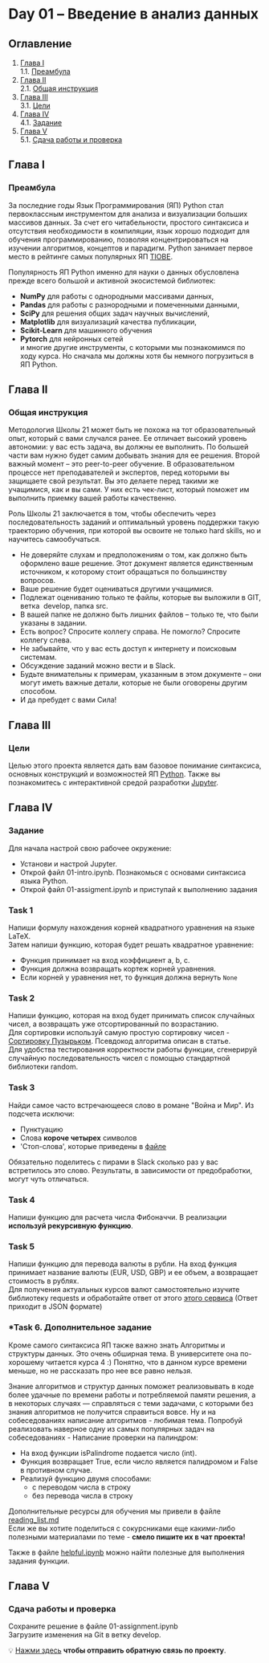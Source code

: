 # Day 01 – Введение в анализ данных
## Оглавление
1. [Глава I](#глава-i) \
    1.1. [Преамбула](#преамбула)
2. [Глава II](#глава-ii) \
    2.1. [Общая инструкция](#общая-инструкция)
3. [Глава III](#глава-iii) \
    3.1. [Цели](#цели) 
4. [Глава IV](#глава-iv) \
    4.1. [Задание](#задание)
5. [Глава V](#глава-v) \
    5.1. [Сдача работы и проверка](#сдача-работы-и-проверка)

## Глава I
### Преамбула
За последние годы Язык Программирования (ЯП) Python стал первоклассным инструментом для анализа и визуализации
больших массивов данных. За счет его читабельности, простого синтаксиса и отсутствия необходимости в компиляции,
язык хорошо подходит для обучения программированию, позволяя концентрироваться на изучении алгоритмов, концептов и парадигм.
Python занимает первое место в рейтинге самых популярных ЯП [TIOBE](https://ru.wikipedia.org/wiki/%D0%98%D0%BD%D0%B4%D0%B5%D0%BA%D1%81_TIOBE).

Популярность ЯП Python именно для науки о данных обусловлена прежде всего большой и активной экосистемой библиотек:
- **NumPy** для работы с однородными массивами данных, 
- **Pandas** для работы с разнородными и помеченными данными, 
- **SciPy** для решения общих задач научных вычислений, 
- **Matplotlib** для визуализаций качества публикации, 
- **Scikit-Learn** для машинного обучения
- **Pytorch** для нейронных сетей \
и многие другие инструменты, с которыми мы познакомимся по ходу курса. Но сначала мы должны хотя бы немного погрузиться в ЯП Python.

## Глава II
### Общая инструкция

Методология Школы 21 может быть не похожа на тот образовательный опыт, который с вами случался ранее. 
Ее отличает высокий уровень автономии: у вас есть задача, вы должны ее выполнить. 
По большей части вам нужно будет самим добывать знания для ее решения. Второй важный момент – это peer-to-peer обучение. 
В образовательном процессе нет преподавателей и экспертов, перед которыми вы защищаете свой результат. 
Вы это делаете перед такими же учащимися, как и вы сами. 
У них есть чек-лист, который поможет им выполнить приемку вашей работы качественно.

Роль Школы 21 заключается в том, чтобы обеспечить через последовательность заданий и оптимальный уровень поддержки 
такую траекторию обучения, при которой вы освоите не только hard skills, но и научитесь самообучаться.

* Не доверяйте слухам и предположениям о том, как должно быть оформлено ваше решение. Этот документ является единственным источником, к которому стоит обращаться по большинству вопросов.
* Ваше решение будет оцениваться другими учащимися.
* Подлежат оцениванию только те файлы, которые вы выложили в GIT, ветка  develop, папка src.
* В вашей папке не должно быть лишних файлов – только те, что были указаны в задании.
* Есть вопрос? Спросите коллегу справа. Не помогло? Спросите коллегу слева.
* Не забывайте, что у вас есть доступ к интернету и поисковым системам.
* Обсуждение заданий можно вести и в Slack.
* Будьте внимательны к примерам, указанным в этом документе – они могут иметь важные детали, которые не были оговорены другим способом.
* И да пребудет с вами Сила!

## Глава III
### Цели
Целью этого проекта является дать вам базовое понимание синтаксиса, основных конструкций и 
возможностей ЯП [Python](https://www.python.org/). Также вы познакомитесь с интерактивной 
средой разработки [Jupyter](https://jupyter.org/).

## Глава IV
### Задание

Для начала настрой свою рабочее окружение: 
* Установи и настрой Jupyter.
* Открой файл 01-intro.ipynb. Познакомься с основами синтаксиса языка Python.
* Открой файл 01-assigment.ipynb и приступай к выполнению задания

### Task 1
Напиши формулу нахождения корней квадратного уравнения на языке LaTeX.\
Затем напиши функцию, которая будет решать квадратное уравнение:
- Функция принимает на вход коэффициент a, b, c. 
- Функция должна возвращать кортеж корней уравнения.
- Если корней у уравнения нет, то функция должна вернуть ```None```

### Task 2
Напиши функцию, которая на вход будет принимать список случайных чисел, а возвращать уже отсортированный по возрастанию. \
Для сортировки используй самую простую сортировку чисел - [Сортировку Пузырьком](https://ru.wikipedia.org/wiki/%D0%A1%D0%BE%D1%80%D1%82%D0%B8%D1%80%D0%BE%D0%B2%D0%BA%D0%B0_%D0%BF%D1%83%D0%B7%D1%8B%D1%80%D1%8C%D0%BA%D0%BE%D0%BC). Псевдокод алгоритма описан в статье. \
Для удобства тестирования корректности работы функции, сгенерируй случайную последовательность чисел с помощью стандартной библиотеки random.

### Task 3
Найди самое часто встречающееся слово в романе "Война и Мир".
Из подсчета исключи:
- Пунктуацию
- Слова **короче четырех** символов
- 'Стоп-слова', которые приведены в [файле](materials/stop_words_russian.txt)

Обязательно поделитесь с пирами в Slack сколько раз у вас встретилось это слово. Результаты, в зависимости от предобработки, могут чуть отличаться.

### Task 4
Напиши функцию для расчета числа Фибоначчи. В реализации **используй рекурсивную функцию**.

### Task 5
Напиши функцию для перевода валюты в рубли. 
На вход функция принимает название валюты (EUR, USD, GBP) и ее объем, а возвращает стоимость в рублях.  
Для получения актуальных курсов валют самостоятельно изучите библиотеку requests и обработайте ответ от этого [этого сервиса](https://www.cbr-xml-daily.ru/daily_json.js) (Ответ приходит в JSON формате)

### *Task 6. Дополнительное задание
Кроме самого синтаксиса ЯП также важно знать Алгоритмы и структуры данных. Это очень обширная тема. В университете она по-хорошему читается курса 4 :) Понятно, что в данном курсе времени меньше, но не рассказать про нее все равно нельзя.

Знание алгоритмов и структур данных поможет реализовывать в коде более удачные по времени работы и потребляемой памяти решения, а в некоторых случаях — справляться с теми задачами, с которыми без знания алгоритмов не получится справиться вовсе. Ну и на собеседованиях написание алгоритмов - любимая тема. Попробуй реализовать наверное одну из самых популярных задач на собеседованиях - Написание проверки на пaлиндром:
- На вход функции isPalindrome подается число (int). 
- Функция возвращает True, если число является палидромом и False в противном случае. 
- Реализуй функцию двумя способами:
    - с переводом числа в строку
    - без перевода числа в строку 

Дополнительные ресурсы для обучения мы привели в файле [reading_list.md](materials/reading_list.md) \
Если же вы хотите поделиться с сокурсниками еще какими-либо полезными материалами по теме - **смело пишите их в чат проекта!**

Также в файле [helpful.ipynb](code-samples/helpful.ipynb) можно найти полезные для выполнения задания функции.

## Глава V
### Сдача работы и проверка
Сохраните решение в файле 01-assignment.ipynb\
Загрузите изменения на Git в ветку develop.



💡 [Нажми здесь](https://forms.gle/7Yte6UwKLWobEm3j6) **чтобы отправить обратную связь по проекту**. 

